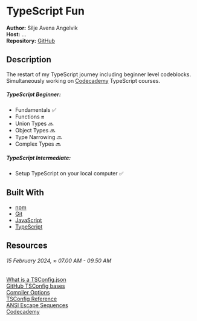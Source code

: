 # TypeScript Fun

**Author:** Silje Avena Angelvik  
**Host:** ...  
**Repository:** [GitHub](https://github.com/siljeangelvik/typescript-fun)  

## Description
The restart of my TypeScript journey including beginner level codeblocks.  
Simultaneously working on [Codecademy](https://www.codecademy.com) TypeScript courses.  

##### TypeScript Beginner: 
- Fundamentals ✅
- Functions 🔛
- Union Types 🔜
- Object Types 🔜
- Type Narrowing 🔜
- Complex Types 🔜

##### TypeScript Intermediate:
- Setup TypeScript on your local computer ✅

## Built With

- [npm](https://www.npmjs.com/)
- [Git](https://git-scm.com/)
- [JavaScript](https://www.google.com/url?sa=t&rct=j&q=&esrc=s&source=web&cd=&cad=rja&uact=8&ved=2ahUKEwjw9Lin_KyEAxUqIRAIHVHkA1EQFnoECCsQAQ&url=https%3A%2F%2Fdeveloper.mozilla.org%2Fen-US%2Fdocs%2FWeb%2FJavaScript&usg=AOvVaw1Il_CfTbNi4CXc-0nBN5rP&opi=89978449)
- [TypeScript](https://www.google.com/url?sa=t&rct=j&q=&esrc=s&source=web&cd=&cad=rja&uact=8&ved=2ahUKEwi1pNOw_KyEAxWIHhAIHenRAfIQFnoECBsQAQ&url=https%3A%2F%2Fwww.typescriptlang.org%2F&usg=AOvVaw0CNxTP-CKE5ss0r3aWazpG&opi=89978449)

## Resources

###### 15 February 2024, ≈ 07.00 AM - 09.50 AM
[What is a TSConfig.json](https://www.typescriptlang.org/docs/handbook/tsconfig-json.html)    
[GitHub TSConfig bases](https://github.com/tsconfig/bases/)  
[Compiler Options](https://www.typescriptlang.org/tsconfig)  
[TSConfig Reference](https://www.typescriptlang.org/tsconfig)  
[ANSI Escape Sequences](https://gist.github.com/fnky/458719343aabd01cfb17a3a4f7296797)  
[Codecademy](https://www.codecademy.com)
